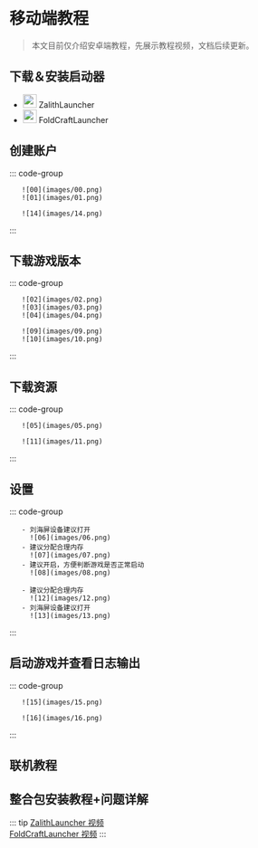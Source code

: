 # <i class="fa-solid fa-mobile"></i> 移动端教程
<ArticleMetadata />

> 本文目前仅介绍安卓端教程，先展示教程视频，文档后续更新。

## 下载＆安装启动器
- <img src="https://avatars.githubusercontent.com/u/190403391?s=200&v=4" width="24" /> ZalithLauncher <a href="https://zalithlauncher.cn/download.html"><i class="fa-solid fa-download"></i></a>
- <img src="https://avatars.githubusercontent.com/u/114871581?s=200&v=4" width="24" /> FoldCraftLauncher <a href="https://github.com/FCL-Team/FoldCraftLauncher/releases"><i class="fa-solid fa-download"></i></a>

## 创建账户
::: code-group


```md:img [<img src="https://avatars.githubusercontent.com/u/190403391?s=200&v=4" width="24" /> ZalithLauncher]
   ![00](images/00.png)
   ![01](images/01.png)

```

```md:img [<img src="https://avatars.githubusercontent.com/u/114871581?s=200&v=4" width="24" /> FoldCraftLauncher]
   ![14](images/14.png)

```

:::

## 下载游戏版本
::: code-group


```md:img [<img src="https://avatars.githubusercontent.com/u/190403391?s=200&v=4" width="24" /> ZalithLauncher]
   ![02](images/02.png)
   ![03](images/03.png)
   ![04](images/04.png)

```

```md:img [<img src="https://avatars.githubusercontent.com/u/114871581?s=200&v=4" width="24" /> FoldCraftLauncher]
   ![09](images/09.png)
   ![10](images/10.png)

```

:::

## 下载资源
::: code-group


```md:img [<img src="https://avatars.githubusercontent.com/u/190403391?s=200&v=4" width="24" /> ZalithLauncher]
   ![05](images/05.png)

```

```md:img [<img src="https://avatars.githubusercontent.com/u/114871581?s=200&v=4" width="24" /> FoldCraftLauncher]
   ![11](images/11.png)

```

:::

## 设置
::: code-group


```md:img [<img src="https://avatars.githubusercontent.com/u/190403391?s=200&v=4" width="24" /> ZalithLauncher]
   - 刘海屏设备建议打开
     ![06](images/06.png)
   - 建议分配合理内存
     ![07](images/07.png)
   - 建议开启，方便判断游戏是否正常启动
     ![08](images/08.png)

```

```md:img [<img src="https://avatars.githubusercontent.com/u/114871581?s=200&v=4" width="24" /> FoldCraftLauncher]
   - 建议分配合理内存
     ![12](images/12.png)
   - 刘海屏设备建议打开
     ![13](images/13.png)

```

:::

## 启动游戏并查看日志输出
::: code-group


```md:img [<img src="https://avatars.githubusercontent.com/u/190403391?s=200&v=4" width="24" /> ZalithLauncher]
   ![15](images/15.png)

```

```md:img [<img src="https://avatars.githubusercontent.com/u/114871581?s=200&v=4" width="24" /> FoldCraftLauncher]
   ![16](images/16.png)

```

:::

## 联机教程
<BilibiliVideo bvid="BV11nKJzwELQ" />

## 整合包安装教程+问题详解
<BilibiliVideo bvid="BV1kfupzCECu" />

::: tip
[ZalithLauncher 视频](https://www.bilibili.com/video/BV12BXvYEEx1)<br/>
[FoldCraftLauncher 视频](https://www.bilibili.com/video/BV1pLKVzGEXA)
:::